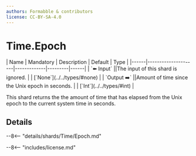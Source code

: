 ```yaml
---
authors: Formabble & contributors
license: CC-BY-SA-4.0
---
```



# Time.Epoch

<div class="sh-parameters" markdown="1">
| Name | Mandatory | Description | Default | Type |
|------|---------------------|-------------|---------|------|
| `⬅️ Input` ||The input of this shard is ignored. | | [`None`](../../types/#none) |
| `Output ➡️` ||Amount of time since the Unix epoch in seconds. | | [`Int`](../../types/#int) |

</div>

This shard returns the the amount of time that has elapsed from the Unix epoch to the current system time in seconds.

## Details

--8<-- "details/shards/Time/Epoch.md"


--8<-- "includes/license.md"


